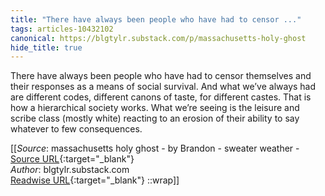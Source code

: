 ```yaml
---
title: "There have always been people who have had to censor ..."
tags: articles-10432102
canonical: https://blgtylr.substack.com/p/massachusetts-holy-ghost
hide_title: true
---
```


There have always been people who have had to censor themselves and their responses as a means of social survival. And what we’ve always had are different codes, different canons of taste, for different castes. That is how a hierarchical society works. What we’re seeing is the leisure and scribe class (mostly white) reacting to an erosion of their ability to say whatever to few consequences.


[[_Source_: massachusetts holy ghost - by Brandon - sweater weather - [Source URL](https://blgtylr.substack.com/p/massachusetts-holy-ghost){:target="_blank"}<br>
_Author_: blgtylr.substack.com<br>
[Readwise URL](https://readwise.io/open/213534374){:target="_blank"}
::wrap]]